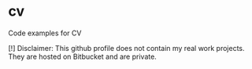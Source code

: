 # cv
Code examples for CV

[!] Disclaimer: This github profile does not contain my real work projects. 
                They are hosted on Bitbucket and are private.
